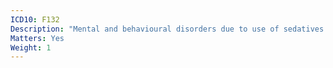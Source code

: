 ```yaml
---
ICD10: F132
Description: "Mental and behavioural disorders due to use of sedatives or hypnotics: Dependence syndrome"
Matters: Yes
Weight: 1
---
```

